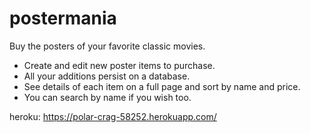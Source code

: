 # postermania
Buy the posters of your favorite classic movies. 

* Create and edit new poster items to purchase.  
* All your additions persist on a database. 
* See details of each item on a full page and sort by name and price. 
* You can search by name if you wish too. 

heroku: https://polar-crag-58252.herokuapp.com/


